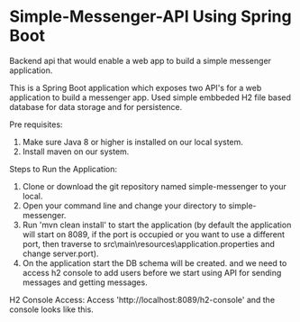 # Simple-Messenger-API Using Spring Boot

Backend api that would enable a web app to build a simple messenger application.

This is a Spring Boot application which exposes two API's for a web application to build a messenger app.
Used simple embbeded H2 file based database for data storage and for persistence.

Pre requisites:
1. Make sure Java 8 or higher is installed on our local system.
2. Install maven on our system.

Steps to Run the Application:
1. Clone or download the git repository named simple-messenger to your local.
2. Open your command line and change your directory to simple-messenger.
3. Run 'mvn clean install' to start the application (by default the application will start on 8089, if the port is occupied or you want to use a different port, then traverse to src\main\resources\application.properties and change server.port).
4. On the application start the DB schema will be created. and we need to access h2 console to add users before we start using API for sending messages and getting messages.

H2 Console Access:
Access 'http://localhost:8089/h2-console' and the console looks like this.
